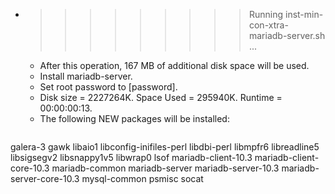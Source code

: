 * >>>>>>>>> Running inst-min-con-xtra-mariadb-server.sh ...
  * After this operation, 167 MB of additional disk space will be used.
  * Install mariadb-server.
  * Set root password to [password].
  * Disk size = 2227264K. Space Used = 295940K. Runtime = 00:00:00:13.
  * The following NEW packages will be installed:
  ```bash
galera-3 gawk libaio1 libconfig-inifiles-perl libdbi-perl
libmpfr6 libreadline5 libsigsegv2 libsnappy1v5 libwrap0
lsof mariadb-client-10.3 mariadb-client-core-10.3 mariadb-common mariadb-server
mariadb-server-10.3 mariadb-server-core-10.3 mysql-common psmisc socat
  ```
